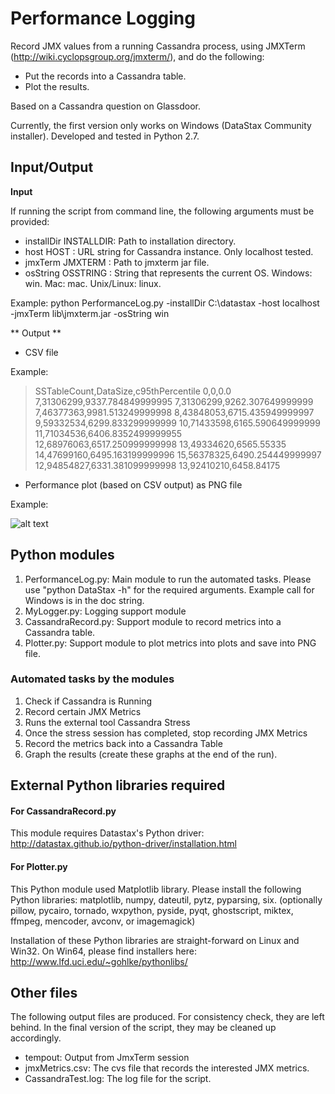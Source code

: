 Performance Logging
=========

Record JMX values from a running Cassandra process, using JMXTerm (http://wiki.cyclopsgroup.org/jmxterm/), and do the following:

* Put the records into a Cassandra table.
* Plot the results.

Based on a Cassandra question on Glassdoor.

Currently, the first version only works on Windows (DataStax Community installer). Developed and tested in Python 2.7.

## Input/Output

**Input**

If running the script from command line, the following arguments must be provided:

* installDir INSTALLDIR:  Path to installation directory.
* host HOST            :  URL string for Cassandra instance. Only localhost tested.
* jmxTerm JMXTERM      :  Path to jmxterm jar file.
* osString OSSTRING    :  String that represents the current OS. Windows: win. Mac: mac. Unix/Linux: linux.

Example:
python PerformanceLog.py -installDir C:\datastax -host localhost -jmxTerm lib\jmxterm.jar -osString win

** Output **

* CSV file

Example:
>	SSTableCount,DataSize,c95thPercentile
>	0,0,0.0
>	7,31306299,9337.784849999995
	7,31306299,9262.307649999999
	7,46377363,9981.513249999998
	8,43848053,6715.435949999997
	9,59332534,6299.833299999999
	10,71433598,6165.590649999999
	11,71034536,6406.8352499999955
	12,68976063,6517.250999999998
	13,49334620,6565.55335
	14,47699160,6495.163199999996
	15,56378325,6490.254449999997
	12,94854827,6331.381099999998
	13,92410210,6458.84175

* Performance plot (based on CSV output) as PNG file

Example:

![alt text](https://dl.dropbox.com/s/0vy2u8b7hb7djjv/jmxMetrics.png "Performance Plot")


## Python modules
1. PerformanceLog.py: Main module to run the automated tasks. Please use "python DataStax -h"
for the required arguments. Example call for Windows is in the doc string.
2. MyLogger.py: Logging support module
3. CassandraRecord.py: Support module to record metrics into a Cassandra table.
4. Plotter.py: Support module to plot metrics into plots and save into PNG file.

### Automated tasks by the modules
1. Check if Cassandra is Running
2. Record certain JMX Metrics 
3. Runs the external tool Cassandra Stress
4. Once the stress session has completed, stop recording JMX Metrics
5. Record the metrics back into a Cassandra Table
6. Graph the results (create these graphs at the end of the run).

## External Python libraries required

#### For CassandraRecord.py

This module requires Datastax's Python driver: http://datastax.github.io/python-driver/installation.html

#### For Plotter.py

This Python module used Matplotlib library. Please install the following Python libraries: matplotlib, numpy, dateutil, pytz, pyparsing, six. (optionally pillow, pycairo, tornado, wxpython, pyside, pyqt, ghostscript, miktex, ffmpeg, mencoder, avconv, or imagemagick)

Installation of these Python libraries are straight-forward on Linux and Win32. On Win64, please find installers here: http://www.lfd.uci.edu/~gohlke/pythonlibs/


## Other files

The following output files are produced. For consistency check, they are left behind.
In the final version of the script, they may be cleaned up accordingly.

* tempout: Output from JmxTerm session
* jmxMetrics.csv: The cvs file that records the interested JMX metrics.
* CassandraTest.log: The log file for the script.
